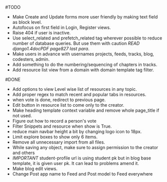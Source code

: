 #TODO

- Make Create and Update forms more user friendly by making text field as block level.
- Autofocus on first field in Login, Register views.
- Raise 404 if user is inactive.
- Use select_related and prefetch_related tag wherever possible to reduce number of database queries. But use them with caution *READ django1.4docPDF page827 last para*.
- Make users in advance with usernames projects, feeds, tracks, blog, codesters, admin.
- Add something to do the numbering/sequencing of chapters in tracks.
- Add resource list view from a domain with domain template tag filter.

#DONE

- Add options to view Level wise list of resources in any topic.
- Add proper regex to match recent and popular tabs in resources.
- when vote is done, redirect to previous page.
- Edit button in resource list to come only to the creator.
- Make heading template context variable and remove whole page_title if not used.
- Figure out how to record a person's vote
- Filter Snippets and resource when show is True.
- reduce main navbar height a bit by changing logo icon to 18px.
- Limit explore boxes to show only 6 items.
- Remove all unnecessary import from all files.
- While saving any object, make sure to assign permission to the creator and others
- *IMPORTANT* student-profile url is using student pk but in blog base template, it is given user pk. It can lead to problems amend it.
- Make blog edit views.
- Change Post app name to Feed and Post model to Feed everywhere
